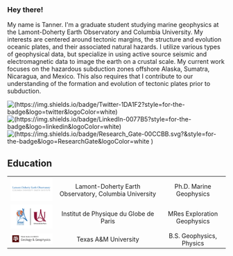 ### Hey there!

My name is Tanner. I'm a graduate student studying marine geophysics at the Lamont-Doherty Earth Observatory and Columbia University. My interests are centered around tectonic margins, the structure and evolution oceanic plates, and their associated natural hazards. I utilize various types of geophysical data, but specialize in using active source seismic and electromagnetic data to image the earth on a crustal scale. My current work focuses on the hazardous subduction zones offshore Alaska, Sumatra, Nicaragua, and Mexico. This also requires that I contribute to our understanding of the formation and evolution of tectonic plates prior to subduction. 

![(https://img.shields.io/badge/Twitter-1DA1F2?style=for-the-badge&logo=twitter&logoColor=white)](https://twitter.com/TannerAcquisto)
![(https://img.shields.io/badge/LinkedIn-0077B5?style=for-the-badge&logo=linkedin&logoColor=white)](https://www.linkedin.com/in/TannerAcquisto/)
![(https://img.shields.io/badge/Research_Gate-00CCBB.svg?&style=for-the-badge&logo=ResearchGate&logoColor=white
)](https://www.researchgate.net/profile/Tanner-Acquisto)


## Education
| | | |
|:--:|:--:|:--:|
| <img width="200" src="./logos/ldeo_cu.jpg"></img> |Lamont-Doherty Earth Observatory, Columbia University | Ph.D. Marine Geophysics |
| <img width="200" src="./logos/ipgp_up.jpg"></img> |Institut de Physique du Globe de Paris | MRes Exploration Geophysics |
| <img width="200" src="./logos/tamu_geo.png"></img> |Texas A&M University |  B.S. Geophysics, Physics|
